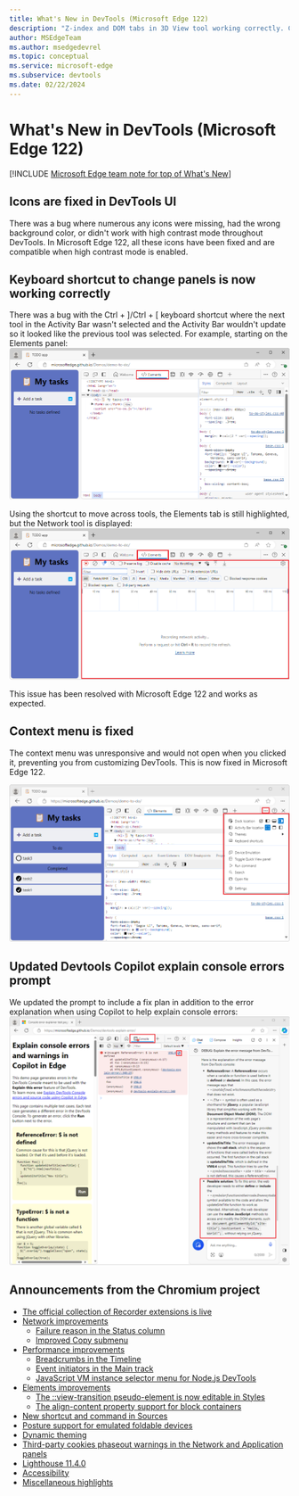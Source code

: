 ```yaml
---
title: What's New in DevTools (Microsoft Edge 122)
description: "Z-index and DOM tabs in 3D View tool working correctly. Correct Hide debugger or Show debugger icon in Sources tool. Source map support in Coverage tool. Advanced filtering in Bottom-Up, Call Tree, and Event Log tabs in Performance tool. Window Controls Overlay section for PWAs, in Application tool's Manifest section. And more."
author: MSEdgeTeam
ms.author: msedgedevrel
ms.topic: conceptual
ms.service: microsoft-edge
ms.subservice: devtools
ms.date: 02/22/2024
---
```

# What's New in DevTools (Microsoft Edge 122)

[!INCLUDE [Microsoft Edge team note for top of What's New](../../includes/edge-whats-new-note.md)]


<!-- ====================================================================== -->
## Icons are fixed in DevTools UI

<!-- Subtitle: In recent versions of Microsoft Edge, icons were missing or were colored incorrectly. In Microsoft Edge 122, this issue has been resolved. -->

There was a bug where numerous any icons were missing, had the wrong background color, or didn't work with high contrast mode throughout DevTools. In Microsoft Edge 122, all these icons have been fixed and are compatible when high contrast mode is enabled.

<!-- ====================================================================== -->
## Keyboard shortcut to change panels is now working correctly

<!-- Subtitle: In previous versions of Microsoft Edge, the Ctrl + ]/[ keyboard shortcut wasn't working correctly. In Microsoft Edge 122, this issue has been resolved. -->

There was a bug with the Ctrl + ]/Ctrl + [ keyboard shortcut where the next tool in the Activity Bar wasn't selected and the Activity Bar wouldn't update so it looked like the previous tool was selected. For example, starting on the Elements panel:
![Initial state, in Elements tool](./devtools-122-images/keyboard-shortcut-initial-state.png)

Using the shortcut to move across tools, the Elements tab is still highlighted, but the Network tool is displayed:
![Incorrect tool and tab name displayed](./devtools-122-images/keyboard-shortcut-error.png)

This issue has been resolved with Microsoft Edge 122 and works as expected.

<!-- ====================================================================== -->
## Context menu is fixed

<!-- Subtitle: In previous versions of Microsoft Edge, Devtools' context menu was broken and unresponsive. In Microsoft Edge 122, this issue has been resolved. -->

The context menu was unresponsive and would not open when you clicked it, preventing you from customizing DevTools. This is now fixed in Microsoft Edge 122.

![Context menu opened](./devtools-122-images/context-menu.png)

<!-- ====================================================================== -->
## Updated Devtools Copilot explain console errors prompt

<!-- Subtitle: Use Copilot to explain console errors and fix suggestions. -->

We updated the prompt to include a fix plan in addition to the error explanation when using Copilot to help explain console errors:
![Fix plan added to Copilot error explain prompt](./devtools-122-images/updated-copilot-prompt.png)


<!-- ====================================================================== -->
## Announcements from the Chromium project

* [The official collection of Recorder extensions is live](https://developer.chrome.com/blog/new-in-devtools-122#recorder-extensions)
* [Network improvements](https://developer.chrome.com/blog/new-in-devtools-122#network)
   * [Failure reason in the Status column](https://developer.chrome.com/blog/new-in-devtools-122#failure-status)
   * [Improved Copy submenu](https://developer.chrome.com/blog/new-in-devtools-122#copy-submenu)
* [Performance improvements](https://developer.chrome.com/blog/new-in-devtools-122#perf-improvements)
   * [Breadcrumbs in the Timeline](https://developer.chrome.com/blog/new-in-devtools-122#perf-breadcrumbs)
   * [Event initiators in the Main track](https://developer.chrome.com/blog/new-in-devtools-122#event-initiators)
   * [JavaScript VM instance selector menu for Node.js DevTools](https://developer.chrome.com/blog/new-in-devtools-122#js-vm-menu)
* [Elements improvements](https://developer.chrome.com/blog/new-in-devtools-122#elements-improvements)
   * [The ::view-transition pseudo-element is now editable in Styles](https://developer.chrome.com/blog/new-in-devtools-122#view-transition)
   * [The align-content property support for block containers](https://developer.chrome.com/blog/new-in-devtools-122#align-content-in-blocks)
* [New shortcut and command in Sources](https://developer.chrome.com/blog/new-in-devtools-122#sources)
* [Posture support for emulated foldable devices](https://developer.chrome.com/blog/new-in-devtools-122#device-posture)
* [Dynamic theming](https://developer.chrome.com/blog/new-in-devtools-122#dynamic-theming)
* [Third-party cookies phaseout warnings in the Network and Application panels](https://developer.chrome.com/blog/new-in-devtools-122#3pc)
* [Lighthouse 11.4.0](https://developer.chrome.com/blog/new-in-devtools-122#lighthouse)
* [Accessibility](https://developer.chrome.com/blog/new-in-devtools-122#accessibility)
* [Miscellaneous highlights](https://developer.chrome.com/blog/new-in-devtools-122#misc)
<!-- todo: maybe remove some links -->


<!-- ====================================================================== -->
<!-- uncomment if content is copied from developer.chrome.com to this page -->

<!-- > [!NOTE]
> Portions of this page are modifications based on work created and [shared by Google](https://developers.google.com/terms/site-policies) and used according to terms described in the [Creative Commons Attribution 4.0 International License](https://creativecommons.org/licenses/by/4.0).
> The original page for announcements from the Chromium project is [What's New in DevTools (Chrome 122)](https://developer.chrome.com/blog/new-in-devtools-122) and is authored by [Sofia Emelianova](https://developers.google.com/web/resources/contributors) (Senior Technical Writer working on Chrome DevTools at Google). -->


<!-- ====================================================================== -->
<!-- uncomment if content is copied from developer.chrome.com to this page -->

<!-- [![Creative Commons License](../../../../media/cc-logo/88x31.png)](https://creativecommons.org/licenses/by/4.0)
This work is licensed under a [Creative Commons Attribution 4.0 International License](https://creativecommons.org/licenses/by/4.0). -->
